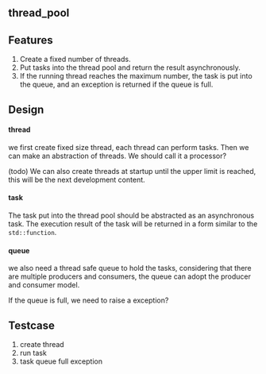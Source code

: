 ## thread_pool

## Features
1. Create a fixed number of threads.
2. Put tasks into the thread pool and return the result asynchronously.
3. If the running thread reaches the maximum number, the task is put into the queue, and an exception is returned if the queue is full.

## Design

#### thread
we first create fixed size thread, each thread can perform tasks. Then we can make an abstraction of threads. We should call it a processor?

(todo) We can also create threads at startup until the upper limit is reached, this will be the next development content.

#### task
The task put into the thread pool should be abstracted as an asynchronous task. The execution result of the task will be returned in a form similar to the `std::function`.  

#### queue
we also need a thread safe queue to hold the tasks, considering that there are multiple producers and consumers, the queue can adopt the producer and consumer model.

If the queue is full, we need to raise a exception?  

## Testcase
1. create thread
2. run task
3. task queue full exception